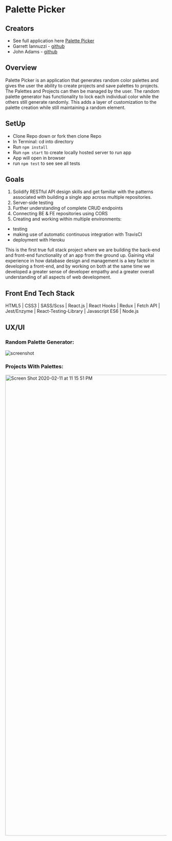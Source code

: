 # Palette Picker

## Creators
- See full application here [Palette Picker](https://project-palette-selector.herokuapp.com/)
- Garrett Iannuzzi - [github](https://github.com/Garrett-Iannuzzi)
- John Adams - [github](https://github.com/adamsjr8576)

## Overview

Palette Picker is an application that generates random color palettes and gives the user the ability to create projects and save palettes to projects. The Palettes and Projects can then be managed by the user. The random palette generator has functionality to lock each individual color while the others still generate randomly. This adds a layer of customization to the palette creation while still maintaining a random element. 

## SetUp
- Clone Repo down or fork then clone Repo
- In Terminal: cd into directory
- Run `npm install`
- Run `npm start` to create locally hosted server to run app
- App will open in browser
- run `npm test` to see see all tests

## Goals

1. Solidify RESTful API design skills and get familiar with the patterns associated with building a single app across multiple repositories.
2. Server-side testing
3. Further understanding of complete CRUD endpoints
4. Connecting BE & FE repositories using CORS
5. Creating and working within multiple environments:
  - testing
  - making use of automatic continuous integration with TravisCI
  - deployment with Heroku
  
This is the first true full stack project where we are building the back-end and front-end functionality of an app from the ground up. Gaining vital experience in how database design and management is a key factor in developing a front-end, and by working on both at the same time we developed a greater sense of developer empathy and a greater overall understanding of all aspects of web development.

## Front End Tech Stack
HTML5 | CSS3 | SASS/Scss | React.js | React Hooks | Redux | Fetch API | Jest/Enzyme | React-Testing-Library | Javascript ES6 | Node.js

## UX/UI

### Random Palette Generator:
![screenshot](https://media.giphy.com/media/TfjZfa2u4FWyhLwqKj/giphy.gif)

### Projects With Palettes:
<img width="1435" alt="Screen Shot 2020-02-11 at 11 15 51 PM" src="https://user-images.githubusercontent.com/49846853/74308280-03bbf600-4d25-11ea-93d7-a102796eb2b5.png">

